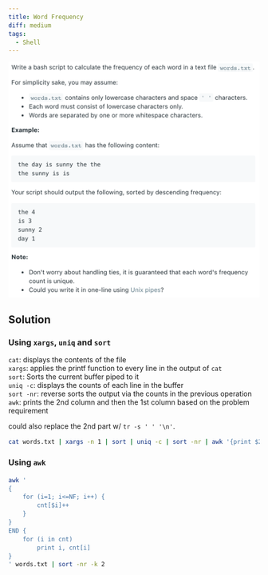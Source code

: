 ```yaml
---
title: Word Frequency
diff: medium
tags:
  - Shell
---
```


<img class="medium-zoom" src="/algo/word-frequency.png" alt="https://leetcode.com/problems/word-frequency">

## Solution

### Using `xargs`, `uniq` and `sort`

`cat`: displays the contents of the file  
`xargs`: applies the printf function to every line in the output of `cat`  
`sort`: Sorts the current buffer piped to it  
`uniq -c`: displays the counts of each line in the buffer  
`sort -nr`: reverse sorts the output via the counts in the previous operation  
`awk`: prints the 2nd column and then the 1st column based on the problem requirement

could also replace the 2nd part w/ `tr -s ' ' '\n'`.

```bash
cat words.txt | xargs -n 1 | sort | uniq -c | sort -nr | awk '{print $2, $1}'
```

### Using `awk`

```bash
awk '
{
    for (i=1; i<=NF; i++) {
        cnt[$i]++
    }
}
END {
    for (i in cnt)
        print i, cnt[i]
}
' words.txt | sort -nr -k 2
```
